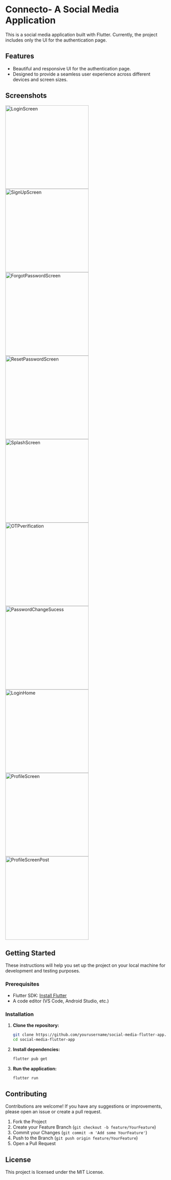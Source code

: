 # Connecto- A Social Media Application

This is a social media application built with Flutter. Currently, the project includes only the UI for the authentication page.

## Features

- Beautiful and responsive UI for the authentication page.
- Designed to provide a seamless user experience across different devices and screen sizes.

## Screenshots

<img src="https://github.com/s4rath/connecto-socialApp/assets/83325357/7e142800-32a9-4ec5-bbca-dd895ff2239b" alt="LoginScreen" width="260"/>
<img src="https://github.com/s4rath/connecto-socialApp/assets/83325357/cee6df82-f9da-408f-a225-69409600aba6" alt="SignUpScreen" width="260"/>
<img src="https://github.com/s4rath/connecto-socialApp/assets/83325357/a3bba592-922b-4925-847e-b811851747c1" alt="ForgotPasswordScreen" width="260"/>
<img src="https://github.com/s4rath/connecto-socialApp/assets/83325357/348ad3b3-0a6e-413b-a312-74972dd00ee3" alt="ResetPasswordScreen" width="260"/>
<img src="https://github.com/s4rath/connecto-socialApp/assets/83325357/17105182-259a-4705-994c-0428d861b55a" alt="SplashScreen" width="260"/>
<img src="https://github.com/s4rath/connecto-socialApp/assets/83325357/44017b37-66c1-445f-9f36-1a1dbe713860" alt="OTPverification" width="260"/>
<img src="https://github.com/s4rath/connecto-socialApp/assets/83325357/29fed9d2-443f-497d-9807-1c36087abb94" alt="PasswordChangeSucess" width="260"/>
<img src="https://github.com/s4rath/connecto-socialApp/assets/83325357/cd98d4c3-223b-47e1-8b53-3837b1466da6" alt="LoginHome" width="260"/>
<img src="https://github.com/s4rath/connecto-socialApp/assets/83325357/ec7625cc-dfa6-4108-9e06-3e0ec49419dd" alt="ProfileScreen" width="260"/>
<img src="https://github.com/s4rath/connecto-socialApp/assets/83325357/684ed7d4-adcd-4a05-ac13-482495ffa9ec" alt="ProfileScreenPost" width="260"/>


## Getting Started

These instructions will help you set up the project on your local machine for development and testing purposes.

### Prerequisites

- Flutter SDK: [Install Flutter](https://flutter.dev/docs/get-started/install)
- A code editor (VS Code, Android Studio, etc.)

### Installation

1. **Clone the repository:**
    ```bash
    git clone https://github.com/yourusername/social-media-flutter-app.git
    cd social-media-flutter-app
    ```

2. **Install dependencies:**
    ```bash
    flutter pub get
    ```

3. **Run the application:**
    ```bash
    flutter run
    ```

## Contributing

Contributions are welcome! If you have any suggestions or improvements, please open an issue or create a pull request.

1. Fork the Project
2. Create your Feature Branch (`git checkout -b feature/YourFeature`)
3. Commit your Changes (`git commit -m 'Add some YourFeature'`)
4. Push to the Branch (`git push origin feature/YourFeature`)
5. Open a Pull Request

## License

This project is licensed under the MIT License. 
